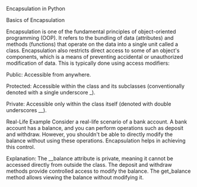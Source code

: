 Encapsulation in Python

Basics of Encapsulation

Encapsulation is one of the fundamental principles of object-oriented programming (OOP). It refers to the bundling of data (attributes) and methods (functions) that operate on the data into a single unit called a class. Encapsulation also restricts direct access to some of an object's components, which is a means of preventing accidental or unauthorized modification of data. This is typically done using access modifiers:

Public: Accessible from anywhere.

Protected: Accessible within the class and its subclasses (conventionally denoted with a single underscore _).

Private: Accessible only within the class itself (denoted with double underscores __).

Real-Life Example
Consider a real-life scenario of a bank account. A bank account has a balance, and you can perform operations such as deposit and withdraw. However, you shouldn't be able to directly modify the balance without using these operations. Encapsulation helps in achieving this control.

Explanation:
The __balance attribute is private, meaning it cannot be accessed directly from outside the class.
The deposit and withdraw methods provide controlled access to modify the balance.
The get_balance method allows viewing the balance without modifying it.
